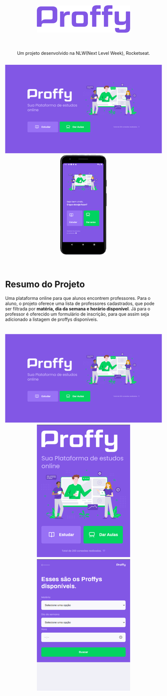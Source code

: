 <h1 align="center">
  <img src="./images/Proffy.png" width="300" />
</h1>

<br/>

<p align="center">
  Um projeto desenvolvido na NLW(Next Level Week), Rocketseat.
</p>

<h2 align="center">
  <img src="./images/home.png" width="560" padding-left="" />
  <img src="./images/landing.png" width="150" padding-left="" />
</h2>

<br/>

# Resumo do Projeto

Uma plataforma online para que alunos encontrem professores. Para o aluno, o projeto oferece uma lista de professores cadastrados, que pode ser filtrada por **matéria, dia da semana e horário disponível**. Já para o professor é oferecido um formulário de inscrição, para que assim seja adicionado a listagem de proffys disponíveis.

<h1 align="center">
  <img src="./images/home.png" width="600" padding-left="" />
  <img src="./images/home2.png" width="300" padding-left="20"/>
  <img src="./images/listagem.png" width="300"/>
</h1>

